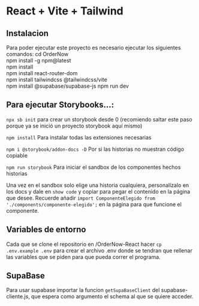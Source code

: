 # React + Vite + Tailwind

## Instalacion

Para poder ejecutar este proyecto es necesario ejecutar los siguientes comandos:
    cd OrderNow <br>
    npm install -g npm@latest <br>
    npm install <br>
    npm install react-router-dom <br>
    npm install tailwindcss @tailwindcss/vite <br>
    npm install @supabase/supabase-js
    npm run dev <br>


## Para ejecutar Storybooks...:

 `npx sb init` para crear un storybook desde 0 (recomiendo saltar este paso porque ya se inició un proyecto storybook aquí mismo)

`npm install` Para instalar todas las extensiones necesarias

`npm i @storybook/addon-docs -D` Por si las historias no muestran código copiable

`npm run storybook` Para iniciar el sandbox de los componentes hechos historias

Una vez en el sandbox solo elige una historia cualquiera, personalízalo en los docs y dale en `show code` y copiar para pegar el contenido en la página que desee. Recuerde añadir `import ComponenteElegido from './components/componente-elegido';` en la página para que funcione el componente.

## Variables de entorno
Cada que se clone el repositorio en /OrderNow-React hacer `cp .env.example .env`
para crear el archivo .env donde se tendran que rellenar las variables que se piden para que pueda correr el programa.

## SupaBase
Para usar supabase importar la funcion `getSupaBaseClient` del supabase-cliente.js, que espera como argumento el schema al que se quiere acceder.


